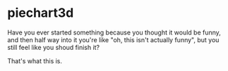 # piechart3d

Have you ever started something because you thought it would be funny, and then half way into it you're like "oh, this isn't actually funny", but you still feel like you shoud finish it?

That's what this is.
